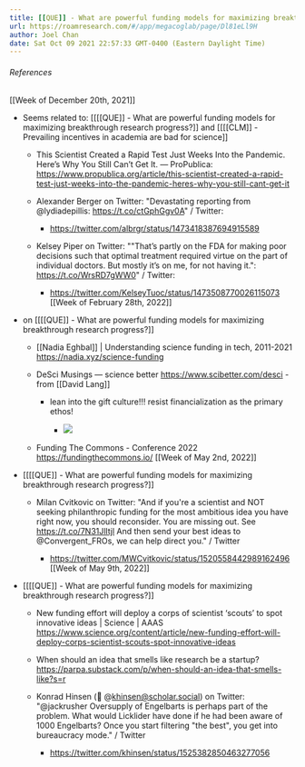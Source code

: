 ```yaml
---
title: [[QUE]] - What are powerful funding models for maximizing breakthrough research progress?
url: https://roamresearch.com/#/app/megacoglab/page/Dl81eLl9H
author: Joel Chan
date: Sat Oct 09 2021 22:57:33 GMT-0400 (Eastern Daylight Time)
---
```




###### References

[[Week of December 20th, 2021]]

- Seems related to: [[[[QUE]] - What are powerful funding models for maximizing breakthrough research progress?]] and [[[[CLM]] - Prevailing incentives in academia are bad for science]]

    - This Scientist Created a Rapid Test Just Weeks Into the Pandemic. Here’s Why You Still Can’t Get It. — ProPublica: https://www.propublica.org/article/this-scientist-created-a-rapid-test-just-weeks-into-the-pandemic-heres-why-you-still-cant-get-it

    - Alexander Berger on Twitter: "Devastating reporting from @lydiadepillis: https://t.co/ctGphGgv0A" / Twitter:

        - https://twitter.com/albrgr/status/1473418387694915589

    - Kelsey Piper on Twitter: ""That’s partly on the FDA for making poor decisions such that optimal treatment required virtue on the part of individual doctors. But mostly it’s on me, for not having it.": https://t.co/WrsRD7gWW0" / Twitter:

        - https://twitter.com/KelseyTuoc/status/1473508770026115073
[[Week of February 28th, 2022]]

- on [[[[QUE]] - What are powerful funding models for maximizing breakthrough research progress?]]

    - [[Nadia Eghbal]] | Understanding science funding in tech, 2011-2021 https://nadia.xyz/science-funding

    - DeSci Musings — science better https://www.scibetter.com/desci - from [[David Lang]]

        - lean into the gift culture!!! resist financialization as the primary ethos!

            - ![](https://firebasestorage.googleapis.com/v0/b/firescript-577a2.appspot.com/o/imgs%2Fapp%2Fmegacoglab%2FQjaTjXm4qM.png?alt=media&token=e1fee3dc-0e4d-4557-b873-c67a3ea91b09)

    - Funding The Commons - Conference 2022 https://fundingthecommons.io/
[[Week of May 2nd, 2022]]

- [[[[QUE]] - What are powerful funding models for maximizing breakthrough research progress?]]

    - Milan Cvitkovic on Twitter: "And if you're a scientist and NOT seeking philanthropic funding for the most ambitious idea you have right now, you should reconsider. You are missing out. See https://t.co/7N31JlItjl And then send your best ideas to @Convergent_FROs, we can help direct you." / Twitter

        - https://twitter.com/MWCvitkovic/status/1520558442989162496
[[Week of May 9th, 2022]]

- [[[[QUE]] - What are powerful funding models for maximizing breakthrough research progress?]]

    - New funding effort will deploy a corps of scientist ‘scouts’ to spot innovative ideas | Science | AAAS https://www.science.org/content/article/new-funding-effort-will-deploy-corps-scientist-scouts-spot-innovative-ideas

    - When should an idea that smells like research be a startup? https://parpa.substack.com/p/when-should-an-idea-that-smells-like?s=r

    - Konrad Hinsen (🐘 @khinsen@scholar.social) on Twitter: "@jackrusher Oversupply of Engelbarts is perhaps part of the problem. What would Licklider have done if he had been aware of 1000 Engelbarts? Once you start filtering "the best", you get into bureaucracy mode." / Twitter

        - https://twitter.com/khinsen/status/1525382850463277056
